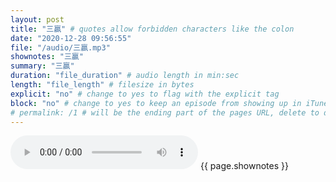 ```yaml
---
layout: post
title: "三贏" # quotes allow forbidden characters like the colon
date: "2020-12-28 09:56:55"
file: "/audio/三贏.mp3"
shownotes: "三贏"
summary: "三贏"
duration: "file_duration" # audio length in min:sec
length: "file_length" # filesize in bytes
explicit: "no" # change to yes to flag with the explicit tag
block: "no" # change to yes to keep an episode from showing up in iTunes
# permalink: /1 # will be the ending part of the pages URL, delete to default to the title
---
```


<audio controls>
<source src="{{site.url}}{{site.baseurl}}{{ page.file }}" type="audio/x-mp3">
Your browser does not support the audio element.
</audio>
{{ page.shownotes }}

